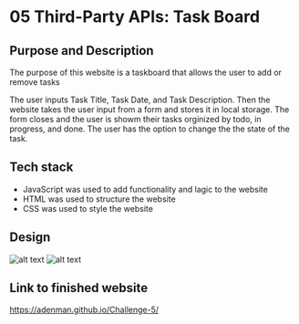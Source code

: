 # 05 Third-Party APIs: Task Board

## Purpose and Description

The purpose of this website is a taskboard that allows the user to add or remove tasks

The user inputs Task Title, Task Date, and Task Description. Then the website takes the user input from a form and stores it in local storage. The form closes and the user is showm their tasks orginized by todo, in progress, and done. The user has the option to change the the state of the task.

## Tech stack

* JavaScript was used to add functionality and lagic to the website
* HTML was used to structure the website 
* CSS was used to style the website

## Design

![alt text](myBlog/Assets/Challeng-4ss.png)
![alt text](myBlog/Assets/Challenge-4ss-2.png)


## Link to finished website
https://adenman.github.io/Challenge-5/
